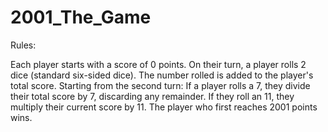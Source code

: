 # 2001_The_Game

Rules:

Each player starts with a score of 0 points.
On their turn, a player rolls 2 dice (standard six-sided dice).
The number rolled is added to the player's total score.
Starting from the second turn:
If a player rolls a 7, they divide their total score by 7, discarding any remainder.
If they roll an 11, they multiply their current score by 11.
The player who first reaches 2001 points wins.
